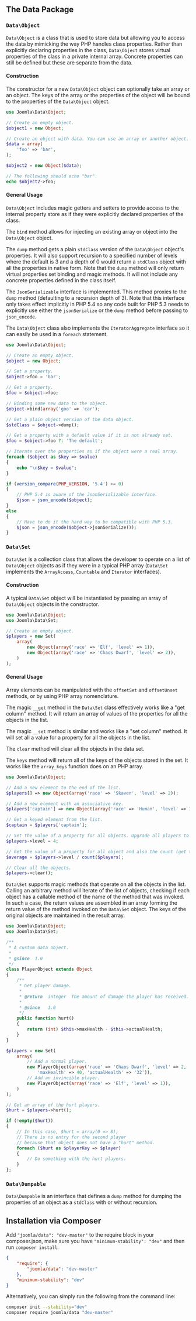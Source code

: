 ## The Data Package

### `Data\Object`

`Data\Object` is a class that is used to store data but allowing you to access the data by mimicking the way PHP handles class properties. Rather than explicitly declaring properties in the class, `Data\Object` stores virtual properties of the class in a private internal array. Concrete properties can still be defined but these are separate from the data.

#### Construction

The constructor for a new `Data\Object` object can optionally take an array or an object. The keys of the array or the properties of the object will be bound to the properties of the `Data\Object` object.

```php
use Joomla\Data\Object;

// Create an empty object.
$object1 = new Object;

// Create an object with data. You can use an array or another object.
$data = array(
    'foo' => 'bar',
);

$object2 = new Object($data);

// The following should echo "bar".
echo $object2->foo;
```

#### General Usage

`Data\Object` includes magic getters and setters to provide access to the internal property store as if they were explicitly declared properties of the class.

The `bind` method allows for injecting an existing array or object into the `Data\Object` object.

The `dump` method gets a plain `stdClass` version of the `Data\Object` object's properties. It will also support recursion to a specified number of levels where the default is 3 and a depth of 0 would return a `stdClass` object with all the properties in native form. Note that the `dump` method will only return virtual properties set binding and magic methods. It will not include any concrete properties defined in the class itself.

The `JsonSerializable` interface is implemented. This method proxies to the `dump` method (defaulting to a recursion depth of 3). Note that this interface only takes effect implicitly in PHP 5.4 so any code built for PHP 5.3 needs to explicitly use either the `jsonSerialize` or the `dump` method before passing to `json_encode`.

The `Data\Object` class also implements the `IteratorAggregate` interface so it can easily be used in a `foreach` statement.

```php
use Joomla\Data\Object;

// Create an empty object.
$object = new Object;

// Set a property.
$object->foo = 'bar';

// Get a property.
$foo = $object->foo;

// Binding some new data to the object.
$object->bind(array('goo' => 'car');

// Get a plain object version of the data object.
$stdClass = $object->dump();

// Get a property with a default value if it is not already set.
$foo = $object->foo ?: 'The default';

// Iterate over the properties as if the object were a real array.
foreach ($object as $key => $value)
{
    echo "\n$key = $value";
}

if (version_compare(PHP_VERSION, '5.4') >= 0)
{
	// PHP 5.4 is aware of the JsonSerializable interface.
	$json = json_encode($object);
}
else
{
	// Have to do it the hard way to be compatible with PHP 5.3.
	$json = json_encode($object->jsonSerialize());
}
```

### `Data\Set`

`Data\Set` is a collection class that allows the developer to operate on a list of `Data\Object` objects as if they were in a typical PHP array (`Data\Set` implements the `ArrayAccess`, `Countable` and `Iterator` interfaces).

#### Construction

A typical `Data\Set` object will be instantiated by passing an array of `Data\Object` objects in the constructor.

```php
use Joomla\Data\Object;
use Joomla\Data\Set;

// Create an empty object.
$players = new Set(
    array(
        new Object(array('race' => 'Elf', 'level' => 1)),
        new Object(array('race' => 'Chaos Dwarf', 'level' => 2)),
    )
);
```

#### General Usage

Array elements can be manipulated with the `offsetSet` and `offsetUnset` methods, or by using PHP array nomenclature.

The magic `__get` method in the `Data\Set` class effectively works like a "get column" method. It will return an array of values of the properties for all the objects in the list.

The magic `__set` method is similar and works like a "set column" method. It will set all a value for a property for all the objects in the list.

The `clear` method will clear all the objects in the data set.

The `keys` method will return all of the keys of the objects stored in the set. It works like the `array_keys` function does on an PHP array.

```php
use Joomla\Data\Object;

// Add a new element to the end of the list.
$players[] => new Object(array('race' => 'Skaven', 'level' => 2));

// Add a new element with an associative key.
$players['captain'] => new Object(array('race' => 'Human', 'level' => 3));

// Get a keyed element from the list.
$captain = $players['captain'];

// Set the value of a property for all objects. Upgrade all players to level 4.
$players->level = 4;

// Get the value of a property for all object and also the count (get the average level).
$average = $players->level / count($players);

// Clear all the objects.
$players->clear();
```

`Data\Set` supports magic methods that operate on all the objects in the list. Calling an arbitrary method will iterate of the list of objects, checking if each object has a callable method of the name of the method that was invoked. In such a case, the return values are assembled in an array forming the return value of the method invoked on the `Data\Set` object. The keys of the original objects are maintained in the result array.

```php
use Joomla\Data\Object;
use Joomla\Data\Set;

/**
 * A custom data object.
 *
 * @since  1.0
 */
class PlayerObject extends Object
{
    /**
     * Get player damage.
     *
     * @return  integer  The amount of damage the player has received.
     *
     * @since   1.0
     */
    public function hurt()
    {
        return (int) $this->maxHealth - $this->actualHealth;
    }
}

$players = new Set(
    array(
        // Add a normal player.
        new PlayerObject(array('race' => 'Chaos Dwarf', 'level' => 2,
        	'maxHealth' => 40, 'actualHealth' => '32')),
        // Add an invincible player.
        new PlayerObject(array('race' => 'Elf', 'level' => 1)),
    )
);

// Get an array of the hurt players.
$hurt = $players->hurt();

if (!empty($hurt))
{
    // In this case, $hurt = array(0 => 8);
    // There is no entry for the second player
    // because that object does not have a "hurt" method.
    foreach ($hurt as $playerKey => $player)
    {
        // Do something with the hurt players.
    }
};
```

### `Data\Dumpable`

`Data\Dumpable` is an interface that defines a `dump` method for dumping the properties of an object as a `stdClass` with or without recursion.

## Installation via Composer

Add `"joomla/data": "dev-master"` to the require block in your composer.json, make sure you have `"minimum-stability": "dev"` and then run `composer install`.

```json
{
    "require": {
        "joomla/data": "dev-master"
    },
    "minimum-stability": "dev"
}
```

Alternatively, you can simply run the following from the command line:

```sh
composer init --stability="dev"
composer require joomla/data "dev-master"
```
